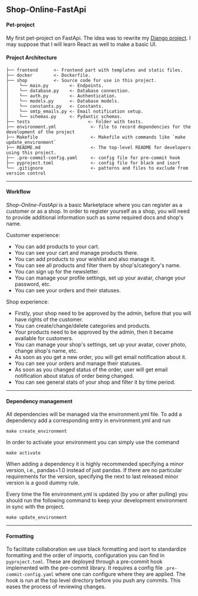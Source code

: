 [section start]: <> (project_name)
## Shop-Online-FastApi

[section end]: <> (project_name)

#### Pet-project

My first pet-project on FastApi. The idea was to rewrite my [Django project](https://github.com/MykytaReva/shopOnline). I may suppose that I will learn React as well to make a basic UI.

#### Project Architecture


    ├── frontend      <- Frontend part with templates and static files.
    ├── docker        <- Dockerfile.
    ├── shop          <- Source code for use in this project.
    │    └── main.py        <- Endpoints.
    │    └── database.py    <- Database connection.        
    │    └── auth.py        <- Authentication.    
    │    └── models.py      <- Database models.
    │    └── constants.py   <- Constants.
    │    └── smtp_emails.py <- Email notification setup.
    │    └── schemas.py     <- Pydantic schemas.
    ├── tests                      <- Folder with tests.
    ├── environment.yml             <- file to record dependencies for the development of the project
    ├── Makefile                    <- Makefile with commands like `make update_environment`
    ├── README.md                   <- The top-level README for developers using this project.
    ├── .pre-commit-config.yaml     <- config file for pre-commit hook
    ├── pyproject.toml              <- config file for black and isort
    └── .gitignore                  <- patterns and files to exclude from version control 
--------
#### Workflow
*Shop-Online-FastApi* is a basic Marketplace where you can register as a customer or as a shop.
In order to register yourself as a shop, you will need to provide additional information such as some required docs and shop's name.

Customer experience:
- You can add products to your cart.
- You can see your cart and manage products there.
- You can add products to your wishlist and also manage it.
- You can see all products and filter them by shop's/category's name.
- You can sign up for the newsletter.
- You can manage your profile settings, set up your avatar, change your password, etc.
- You can see your orders and their statuses.

Shop experience:
- Firstly, your shop need to be approved by the admin, before that you will have rights of the customer.
- You can create/change/delete categories and products.
- Your products need to be approved by the admin, then it became available for customers.
- You can manage your shop's settings, set up your avatar, cover photo, change shop's name, etc.
- As soon as you get a new order, you will get email notification about it.
- You can see your orders and manage their statuses.
- As soon as you changed status of the order, user will get email notification about status of order being changed.
- You can see general stats of your shop and filter it by time period.
--------
#### Dependency management

All dependencies will be managed via the environment.yml file.
To add a dependency add a corresponding entry in environment.yml and run
```
make create_environment
```
In order to activate your environment you can simply use the command
```
make activate
```
When adding a dependency it is highly recommended specifying a minor version, i.e., pandas=1.0 instead of just pandas.
If there are no particular requirements for the version, specifying the next to last released minor version is a good dummy rule.

Every time the file environment.yml is updated (by you or after pulling) you should run
the following command to keep your development environment in sync with the project.
```
make update_environment
```
--------

#### Formatting
To facilitate collaboration we use black formatting and isort to standardize formatting and the order of imports, configuration you can find in `pyproject.toml`.
These are deployed through a pre-commit hook implemented with the pre-commit library. It requires a config file 
`.pre-commit-config.yaml` where one can configure where they are applied. The hook is run at the top level directory
before you push any commits. This eases the process of reviewing changes.
